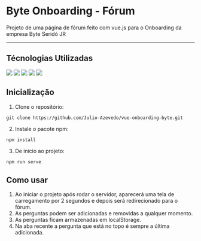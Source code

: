 # Byte Onboarding - Fórum
Projeto de uma página de fórum feito com vue.js para o Onboarding da empresa Byte Seridó JR
<hr>

## Técnologias Utilizadas
<img src="https://img.shields.io/badge/HTML5-E34F26?style=for-the-badge&logo=html5&logoColor=white" />  <img src="https://img.shields.io/badge/CSS3-1572B6?style=for-the-badge&logo=css3&logoColor=white" />  <img src="https://img.shields.io/badge/JavaScript-323330?style=for-the-badge&logo=javascript&logoColor=F7DF1E" />  <img src="https://img.shields.io/badge/Node.js-43853D?style=for-the-badge&logo=node.js&logoColor=white" />  <img src="https://img.shields.io/badge/Vue.js-35495E?style=for-the-badge&logo=vue.js&logoColor=4FC08D" />  

## Inicialização
1. Clone o repositório:
```
git clone https://github.com/Julio-Azevedo/vue-onboarding-byte.git
```
2. Instale o pacote npm:
```
npm install
```
3. De início ao projeto:
```
npm run serve
```

## Como usar
1. Ao iniciar o projeto após rodar o servidor, aparecerá uma tela de carregamento por 2 segundos e depois será redirecionado para o fórum.
2. As perguntas podem ser adicionadas e removidas a qualquer momento.
3. As perguntas ficam armazenadas em localStorage.
4. Na aba recente a pergunta que está no topo é sempre a última adicionada.
